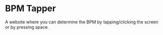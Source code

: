 # BPM Tapper 
A website where you can determine the BPM by tapping/clicking the screen or by pressing space. 